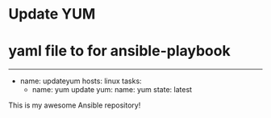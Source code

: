 # Update YUM
# yaml file to for ansible-playbook 
---
  - name: updateyum
    hosts: linux
    tasks:
      - name: yum update
        yum:
          name: yum
          state: latest




This is my awesome Ansible repository!
